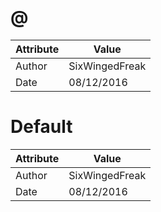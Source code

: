 # @
| Attribute | Value |
| ---  | ---     |
| Author | SixWingedFreak |
| Date | 08/12/2016 |
# Default
| Attribute | Value |
| ---  | ---     |
| Author | SixWingedFreak |
| Date | 08/12/2016 |
